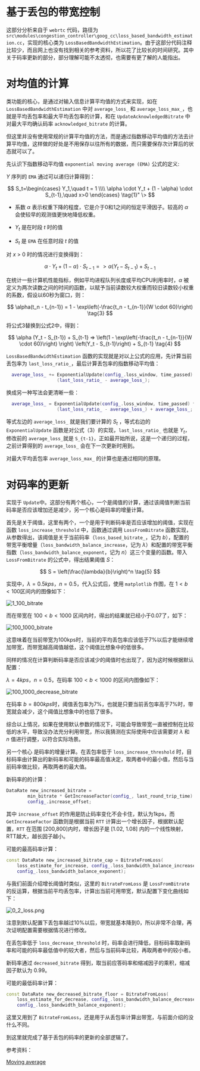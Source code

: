 # 基于丢包的带宽控制

这部分分析来自于 `webrtc` 代码，路径为 `src\modules\congestion_controller\goog_cc\loss_based_bandwidth_estimation.cc`，实现的核心类为 `LossBasedBandwidthEstimation`。由于这部分代码注释比较少，而且网上也没有找到相关的参考资料，所以花了比较长的时间研究。其中关于码率更新的部分，部分理解可能不太透彻，也需要有更了解的人能指出。

# 对均值的计算

类功能的核心，是通过对输入信息计算平均值的方式来实现，如在 `LossBasedBandwidthEstimation` 中对 `average_loss_` 和 `average_loss_max_`，也就是平均丢包率和最大平均丢包率的计算，和在 `UpdateAcknowledgedBitrate` 中对最大平均确认码率 `acknowledged_bitrate` 的计算。

但这里并没有使用常规的计算平均值的方法，而是通过指数移动平均值的方法去计算平均值，这样做的好处是不用保存以往所有的数据，而只需要保存次计算后的状态就可以了。

先认识下指数移动平均值 `exponential moving average (EMA)` 公式的定义:

$Y$ 序列的 `EMA` 通过可以递归计算得到：

$$
S_t=\begin{cases}
Y_1,\quad t = 1 \\\\
\alpha \cdot Y_t + (1 - \alpha) \cdot S_{t-1},\quad x>0
\end{cases} \tag{1}" \>
$$


- 系数 $α$ 表示权重下降的程度，它是介于0和1之间的恒定平滑因子。较高的 $α$ 会使较早的观测值更快地降低权重。

- $Y_t$ 是在时段 $t$ 时的值

- $S_t$ 是 `EMA` 在任意时段 $t$ 的值

对 $x$ > 0 时的情况进行变换得到：

$$
\alpha \cdot Y_t + (1 - \alpha) \cdot S_{t-1} => \alpha (Y_t - S_{t-1}) + S_{t-1} \tag{2}
$$

在统计一些计算机性能指标，例如平均进程队列长度或平均CPU利用率时，$α$ 被定义为两次读数之间的时间的函数，以赋予当前读数较大权重而较旧读数较小权重的系数，假设以60秒为窗口，则：

$$
\alpha(t_n - t_{n-1}) = 1 - \exp\left(-\frac{t_n - t_{n-1}}{W \cdot 60}\right) \tag{3}
$$

将公式3替换到公式2中，得到：

$$
\alpha (Y_t - S_{t-1}) + S_{t-1} => \left(1 - \exp\left(-\frac{t_n - t_{n-1}}{W \cdot 60}\right) \right) \left(Y_t - S_{t-1}\right) + S_{t-1} \tag{4}
$$

`LossBasedBandwidthEstimation` 函数的实现就是对以上公式的应用，先计算当前丢包率为 `last_loss_ratio_`，最后计算丢包率的指数移动平均值：

``` cpp
  average_loss_ += ExponentialUpdate(config_.loss_window, time_passed) *
                   (last_loss_ratio_ - average_loss_);
```

换成另一种写法会更清晰一些：

``` cpp
  average_loss_ = ExponentialUpdate(config_.loss_window, time_passed) *
                   (last_loss_ratio_ - average_loss_) + average_loss_;
```

等式左边的 `average_loss_` 就是我们要计算的 $S_t$ ，等式右边的 `ExponentialUpdate` 函数是对公式（3）的实现，`last_loss_ratio_` 也就是 $Y_t$，修改前的 `average_loss_`就是 `S_{t-1}`，正如最开始所说，这是一个递归的过程，之前计算得到的 `average_loss_` 会在下一次更新时用到。

对最大平均丢包率 `average_loss_max_` 的计算也是通过相同的原理。

# 对码率的更新

实现于 `Update`中。这部分有两个核心，一个是阈值的计算，通过该阈值判断当前码率是否应该增加还是减少，另一个核心是码率的增量计算。

首先是关于阈值，这里有两个，一个是用于判断码率是否应该增加的阈值，实现在函数 `loss_increase_threshold` 中，函数通过调用 `LossFromBitrate` 函数实现，从参数得出，该阈值是关于当前码率（`loss_based_bitrate_`，记为 $b$），配置的带宽平衡增量（`loss_bandwidth_balance_increase`，记为 $\lambda$）和配置的带宽平衡指数（`loss_bandwidth_balance_exponent`，记为 $n$）这三个变量的函数。带入`LossFromBitrate` 的公式中，得出结果阈值 $S$：

$$
S = \left(\frac{\lambda}{b}\right)^n \tag{5}
$$

实现中，$\lambda=0.5kps$，$n=0.5$，代入公式后，使用 `matplotlib` 作图，在 $1<b<100$区间内的图像如下：

![1_100_bitrate](res/1_100_bitrate.png)

而在带宽在 $100<b<1000$ 区间内时，得出的结果就已经小于0.07了，如下：

![100_1000_bitrate](res/100_1000_bitrate.png)

这意味着在当前带宽为100kps时，当前的平均丢包率应该低于7%以后才能继续增加带宽，而带宽越高阈值越低，这个阈值比想象中的低很多。

同样的情况在计算判断码率是否应该减少的阈值时也出现了，因为这时候根据默认配置：

$\lambda=4kps$，$n=0.5$，在码率 $100<b<1000$ 的区间内图像如下：

![100_1000_decrease_bitrate](res/100_1000_decrease_bitrate.png)

在码率 $b=800kps$时，阈值丢包率为7%，也就是只要当前丢包率高于7%时，带宽就会减少，这个阈值比想象中的也低了很多。

综合以上情况，如果在使用默认参数的情况下，可能会导致带宽一直被控制在比较低的水平，导致没办法充分利用带宽，所以我猜测在实际使用中应该需要对 $\lambda$ 和 $n$ 值进行调整，以符合实际场景。

另一个核心 是码率的增量计算。在丢包率低于 `loss_increase_threshold` 时，目标码率由计算出的新码率和可能的码率最高值决定，取两者中的最小值，然后与当前码率做比较，再取两者的最大值。

新码率的的计算：

``` cpp
DataRate new_increased_bitrate =
        min_bitrate * GetIncreaseFactor(config_, last_round_trip_time) +
        config_.increase_offset;
```

其中 `increase_offset` 的作用是防止码率变化不会卡住，默认为1kps，而 `GetIncreaseFactor` 函数则是根据当前 `RTT` 计算出一个增长因子，根据默认配置，`RTT` 在范围 [200,800]内时，增长因子是 [1.02, 1.08] 内的一个线性映射，RTT越大，越长因子越小。

可能的最高码率计算：

``` cpp
const DataRate new_increased_bitrate_cap = BitrateFromLoss(
    loss_estimate_for_increase, config_.loss_bandwidth_balance_increase,
    config_.loss_bandwidth_balance_exponent);
```

与我们前面介绍增长阈值时类似，这里的 `BitrateFromLoss` 是 `LossFromBitrate` 的反运算，根据当前平均丢包率，计算出当前可用带宽，默认配置下变化曲线如下：

![0_2_loss.png](res/0_2_loss.png)

注意到默认配置下丢包率越过10%以后，带宽就基本降到0，所以非常不合理，再次证明配置需要根据情况进行修改。

在丢包率低于 `loss_decrease_threshold` 时，码率会进行降低，目标码率取新码率和可能的码率最低值中的较大者，然后与当前码率比较，再取两者中的较小者。

新码率通过 `decreased_bitrate` 得到，取当前应答码率和缩减因子的乘积，缩减因子默认为 0.99。

可能的最低码率计算：

``` cpp
const DataRate new_decreased_bitrate_floor = BitrateFromLoss(
    loss_estimate_for_decrease, config_.loss_bandwidth_balance_decrease,
    config_.loss_bandwidth_balance_exponent);
```

这里又用到了 `BitrateFromLoss`，还是用于从丢包率计算出带宽，与前面介绍的没什么不同。

到这里就完成了基于丢包的码率的更新的全部逻辑了。

参考资料：

[Moving average](https://en.wikipedia.org/wiki/Moving_average)